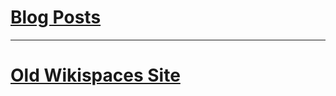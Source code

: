 # [Blog Posts](/blog/index.html)

----

# [Old Wikispaces Site](https://schuchert.github.io/wikispaces/index.html)
